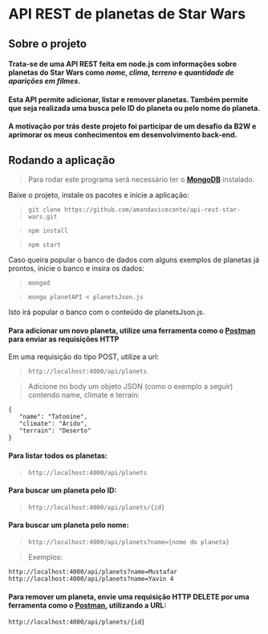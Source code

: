 # API REST de planetas de Star Wars

## Sobre o projeto

#### Trata-se de uma API REST feita em node.js com informações sobre planetas do Star Wars como *nome*, *clima*, *terreno* e *quantidade de aparições em filmes*. 
#### Esta API permite adicionar, listar e remover planetas. Também permite que seja realizada uma busca pelo ID do planeta ou pelo nome do planeta. 
#### A motivação por trás deste projeto foi participar de um desafio da B2W e aprimorar os meus conhecimentos em desenvolvimento back-end.

## Rodando a aplicação

> Para rodar este programa será necessário ter o **[MongoDB](https://www.mongodb.com/try/download/community)** instalado.

<p>Baixe o projeto, instale os pacotes e inicie a aplicação: </p>

> `git clone https://github.com/amandaviceconte/api-rest-star-wars.git`

> `npm install`

> `npm start`

Caso queira popular o banco de dados com alguns exemplos de planetas já prontos, inicie o banco e insira os dados:

> `mongod`

> `mongo planetAPI < planetsJson.js`
<p>Isto irá popular o banco com o conteúdo de planetsJson.js.</p>

#### Para adicionar um novo planeta, utilize uma ferramenta como o **[Postman](https://www.postman.com/downloads/)** para enviar as requisições HTTP
Em uma requisição do tipo POST, utilize a url:

> `http://localhost:4000/api/planets`

> Adicione no body um objeto JSON (como o exemplo a seguir) contendo name, climate e terrain:

```
{
   "name": "Tatooine",
   "climate": "Árido",
   "terrain": "Deserto"
}
```

#### Para listar todos os planetas:

> `http://localhost:4000/api/planets`

#### Para buscar um planeta pelo ID:

> `http://localhost:4000/api/planets/{id}`

#### Para buscar um planeta pelo nome:

> `http://localhost:4000/api/planets?name={nome do planeta}`

> Exemplos:

```
http://localhost:4000/api/planets?name=Mustafar
http://localhost:4000/api/planets?name=Yavin 4
```

#### Para remover um planeta, envie uma requisição HTTP DELETE por uma ferramenta como o **[Postman](https://www.postman.com/downloads/)**, utilizando a URL:
`http://localhost:4000/api/planets/{id}`
                                                                                                                                                                                                                                                                                                                                                                                                                                                                                                                                                                                                                                                                     
